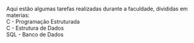 Aqui estão algumas tarefas realizadas durante a faculdade, divididas em materias:  
C - Programação Estruturada  
C - Estrutura de Dados  
SQL - Banco de Dados
